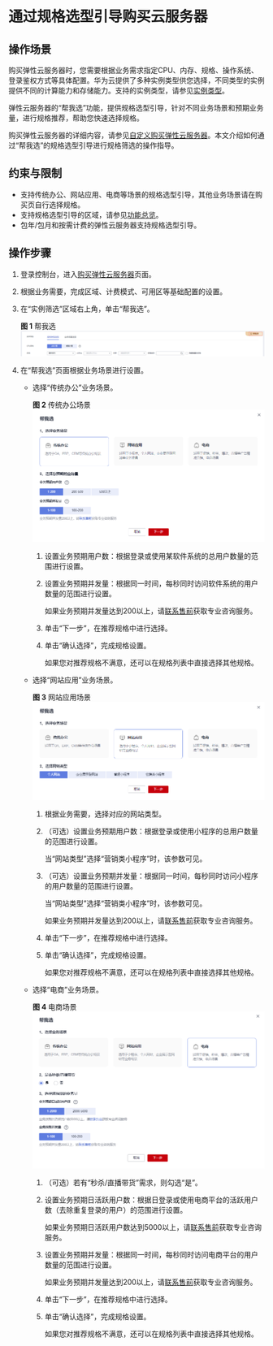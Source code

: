 # 通过规格选型引导购买云服务器<a name="ecs_03_0246"></a>

## 操作场景<a name="section16259932121511"></a>

购买弹性云服务器时，您需要根据业务需求指定CPU、内存、规格、操作系统、登录鉴权方式等具体配置。华为云提供了多种实例类型供您选择，不同类型的实例提供不同的计算能力和存储能力。支持的实例类型，请参见[实例类型](https://support.huaweicloud.com/productdesc-ecs/zh-cn_topic_0035470096.html)。

弹性云服务器的“帮我选”功能，提供规格选型引导，针对不同业务场景和预期业务量，进行规格推荐，帮助您快速选择规格。

购买弹性云服务器的详细内容，请参见[自定义购买弹性云服务器](https://support.huaweicloud.com/qs-ecs/ecs_02_0009.html)。本文介绍如何通过“帮我选”的规格选型引导进行规格筛选的操作指导。

## 约束与限制<a name="section52541651131413"></a>

-   支持传统办公、网站应用、电商等场景的规格选型引导，其他业务场景请在购买页自行选择规格。
-   支持规格选型引导的区域，请参见[功能总览](https://support.huaweicloud.com/function-ecs/index.html)。
-   包年/包月和按需计费的弹性云服务器支持规格选型引导。

## 操作步骤<a name="section147834671520"></a>

1.  登录控制台，进入[购买弹性云服务器](https://console.huaweicloud.com/ecm/?locale=zh-cn#/ecs/createVm)页面。
2.  根据业务需要，完成区域、计费模式、可用区等基础配置的设置。
3.  在“实例筛选”区域右上角，单击“帮我选”。

    **图 1**  帮我选<a name="fig469713246165"></a>  
    ![](figures/帮我选.png "帮我选")

4.  在“帮我选”页面根据业务场景进行设置。
    -   选择“传统办公”业务场景。

        **图 2**  传统办公场景<a name="fig14163152519329"></a>  
        ![](figures/传统办公场景.png "传统办公场景")

        1.  设置业务预期用户数：根据登录或使用某软件系统的总用户数量的范围进行设置。
        2.  设置业务预期并发量：根据同一时间，每秒同时访问软件系统的用户数量的范围进行设置。

            如果业务预期并发量达到200以上，请[联系售前](https://www.huaweicloud.com/consultation/?type=ecs)获取专业咨询服务。

        3.  单击“下一步”，在推荐规格中进行选择。
        4.  单击“确认选择”，完成规格设置。

            如果您对推荐规格不满意，还可以在规格列表中直接选择其他规格。

    -   选择“网站应用”业务场景。

        **图 3**  网站应用场景<a name="fig104585206100"></a>  
        ![](figures/网站应用场景.png "网站应用场景")

        1.  根据业务需要，选择对应的网站类型。
        2.  （可选）设置业务预期用户数：根据登录或使用小程序的总用户数量的范围进行设置。

            当“网站类型”选择“营销类小程序”时，该参数可见。

        3.  （可选）设置业务预期并发量：根据同一时间，每秒同时访问小程序的用户数量的范围进行设置。

            当“网站类型”选择“营销类小程序”时，该参数可见。

            如果业务预期并发量达到200以上，请[联系售前](https://www.huaweicloud.com/consultation/?type=ecs)获取专业咨询服务。

        4.  单击“下一步”，在推荐规格中进行选择。
        5.  单击“确认选择”，完成规格设置。

            如果您对推荐规格不满意，还可以在规格列表中直接选择其他规格。

    -   选择“电商”业务场景。

        **图 4**  电商场景<a name="fig1058492281315"></a>  
        ![](figures/电商场景.png "电商场景")

        1.  （可选）若有“秒杀/直播带货”需求，则勾选“是”。
        2.  设置业务预期日活跃用户数：根据日登录或使用电商平台的活跃用户数（去除重复登录的用户）的范围进行设置。

            如果业务预期日活跃用户数达到5000以上，请[联系售前](https://www.huaweicloud.com/consultation/?type=ecs)获取专业咨询服务。

        3.  设置业务预期并发量：根据同一时间，每秒同时访问电商平台的用户数量的范围进行设置。

            如果业务预期并发量达到200以上，请[联系售前](https://www.huaweicloud.com/consultation/?type=ecs)获取专业咨询服务。

        4.  单击“下一步”，在推荐规格中进行选择。
        5.  单击“确认选择”，完成规格设置。

            如果您对推荐规格不满意，还可以在规格列表中直接选择其他规格。

